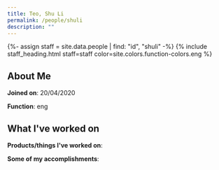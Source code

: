 ```yaml
---
title: Teo, Shu Li
permalink: /people/shuli
description: ""
---
```


{%- assign staff = site.data.people | find: "id", "shuli" -%}
{% include staff_heading.html staff=staff color=site.colors.function-colors.eng %}

## About Me

**Joined on**: 20/04/2020

**Function**: eng

## What I've worked on

**Products/things I've worked on**:


**Some of my accomplishments**:

